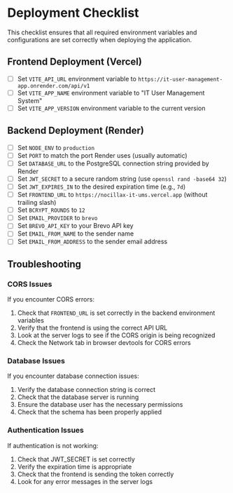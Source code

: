 # Deployment Checklist

This checklist ensures that all required environment variables and configurations are set correctly when deploying the application.

## Frontend Deployment (Vercel)

- [ ] Set `VITE_API_URL` environment variable to `https://it-user-management-app.onrender.com/api/v1`
- [ ] Set `VITE_APP_NAME` environment variable to "IT User Management System"
- [ ] Set `VITE_APP_VERSION` environment variable to the current version

## Backend Deployment (Render)

- [ ] Set `NODE_ENV` to `production`
- [ ] Set `PORT` to match the port Render uses (usually automatic)
- [ ] Set `DATABASE_URL` to the PostgreSQL connection string provided by Render
- [ ] Set `JWT_SECRET` to a secure random string (use `openssl rand -base64 32`)
- [ ] Set `JWT_EXPIRES_IN` to the desired expiration time (e.g., `7d`)
- [ ] Set `FRONTEND_URL` to `https://nocillax-it-ums.vercel.app` (without trailing slash)
- [ ] Set `BCRYPT_ROUNDS` to `12`
- [ ] Set `EMAIL_PROVIDER` to `brevo`
- [ ] Set `BREVO_API_KEY` to your Brevo API key
- [ ] Set `EMAIL_FROM_NAME` to the sender name
- [ ] Set `EMAIL_FROM_ADDRESS` to the sender email address

## Troubleshooting

### CORS Issues

If you encounter CORS errors:
1. Check that `FRONTEND_URL` is set correctly in the backend environment variables
2. Verify that the frontend is using the correct API URL
3. Look at the server logs to see if the CORS origin is being recognized
4. Check the Network tab in browser devtools for CORS errors

### Database Issues

If you encounter database connection issues:
1. Verify the database connection string is correct
2. Check that the database server is running
3. Ensure the database user has the necessary permissions
4. Check that the schema has been properly applied

### Authentication Issues

If authentication is not working:
1. Check that JWT_SECRET is set correctly
2. Verify the expiration time is appropriate
3. Check that the frontend is sending the token correctly
4. Look for any error messages in the server logs